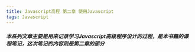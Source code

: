 ```yaml
---
title: Javascript高程 第二章 使用Javascript
tags: Javascript
---
```

##### 本系列文章主要是用来记录学习Javascript高级程序设计的过程，是本书籍的课程笔记，这次笔记的内容则是第二章的部分
<!--more-->



​	

